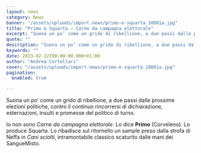 ```yaml
---
layout: news
category: News
banner: "/assets/uploads/import.news/primo-e-squarta_10081a.jpg"
title: "Primo & Squarta – Carne da campagna elettorale"
excerpt: "Suona un po’ come un grido di ribellione, a due passi dalle prossime elezioni politiche, contro il continuo rincorrersi di dichiarazione, esternazioni, insulti e promesse del politico di turno. Io non sono Carne da campagna elettorale. Lo dice Primo (Corveleno). Lo produce Squarta. Lo ribadisce sul ritornello un sample preso dalla strofa di Neffa in Cani [&hellip"
quote: ""
description: "Suona un po’ come un grido di ribellione, a due passi dalle prossime elezioni politiche, contro il continuo rincorrersi di dichiarazione, esternazioni, insulti e promesse del politico di turno. Io non sono Carne da campagna elettorale. Lo dice Primo (Corveleno). Lo produce Squarta. Lo ribadisce sul ritornello un sample preso dalla strofa di Neffa in Cani [&hellip"
keywords: ""
date: 2013-02-22T00:00:00.000+01:00
author: "Andrea Cortellari"
cover: "/assets/uploads/import.news/primo-e-squarta_10081a.jpg"
pagination:
  enabled: true

---
```


Suona un po’ come un grido di ribellione, a due passi dalle prossime elezioni politiche, contro il continuo rincorrersi di dichiarazione, esternazioni, insulti e promesse del politico di turno.

Io non sono _Carne da campagna elettorale_. Lo dice **Primo** (Corveleno). Lo produce Squarta. Lo ribadisce sul ritornello un sample preso dalla strofa di Neffa in _Cani sciolti_, intramontabile classico scaturito dalle mani dei SangueMisto.